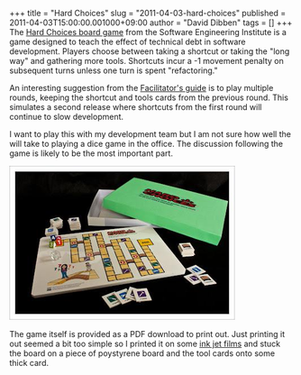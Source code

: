 +++
title = "Hard Choices"
slug = "2011-04-03-hard-choices"
published = 2011-04-03T15:00:00.001000+09:00
author = "David Dibben"
tags = []
+++
The [Hard Choices board
game](http://www.sei.cmu.edu/architecture/tools/hardchoices/) from the
Software Engineering Institute is a game designed to teach the effect of
technical debt in software development. Players choose between taking a
shortcut or taking the "long way" and gathering more tools. Shortcuts
incur a -1 movement penalty on subsequent turns unless one turn is spent
"refactoring."  
  
An interesting suggestion from the [Facilitator's
guide](http://www.sei.cmu.edu/library/abstracts/whitepapers/hard-choices-game-explained-v1-0.cfm)
is to play multiple rounds, keeping the shortcut and tools cards from
the previous round. This simulates a second release where shortcuts from
the first round will continue to slow development.  
  
I want to play this with my development team but I am not sure how well
the will take to playing a dice game in the office. The discussion
following the game is likely to be the most important part.  
  

[![](../images/thumbnails/2011-04-03-hard-choices-1104_hardchoices_004-2.jpg)](../images/2011-04-03-hard-choices-1104_hardchoices_004-2.jpg)

The game itself is provided as a PDF download to print out. Just
printing it out seemed a bit too simple so I printed it on some [ink jet
films](http://www.a-one.co.jp/product/search/detail.php?id=28874) and
stuck the board on a piece of poystyrene board and the tool cards onto
some thick card.

